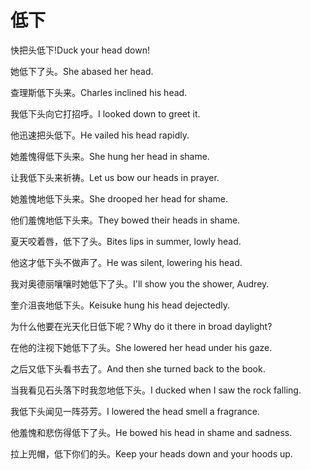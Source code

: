 # 低下

<p><span class="chinese">快把头低下!</span><span class="english">Duck your head down!</span></p>

<p><span class="chinese">她低下了头。</span><span class="english">She abased her head.</span></p>

<p><span class="chinese">查理斯低下头来。</span><span class="english">Charles inclined his head.</span></p>

<p><span class="chinese">我低下头向它打招呼。</span><span class="english">I looked down to greet it.</span></p>

<p><span class="chinese">他迅速把头低下。</span><span class="english">He vailed his head rapidly.</span></p>

<p><span class="chinese">她羞愧得低下头来。</span><span class="english">She hung her head in shame.</span></p>

<p><span class="chinese">让我低下头来祈祷。</span><span class="english">Let us bow our heads in prayer.</span></p>

<p><span class="chinese">她羞愧地低下头来。</span><span class="english">She drooped her head for shame.</span></p>

<p><span class="chinese">他们羞愧地低下头来。</span><span class="english">They bowed their heads in shame.</span></p>

<p><span class="chinese">夏天咬着唇，低下了头。</span><span class="english">Bites lips in summer, lowly head.</span></p>

<p><span class="chinese">他这才低下头不做声了。</span><span class="english">He was silent, lowering his head.</span></p>

<p><span class="chinese">我对奥德丽嚷嚷时她低下了头。</span><span class="english">I'll show you the shower, Audrey.</span></p>

<p><span class="chinese">奎介沮丧地低下头。</span><span class="english">Keisuke hung his head dejectedly.</span></p>

<p><span class="chinese">为什么他要在光天化日低下呢？</span><span class="english">Why do it there in broad daylight?</span></p>

<p><span class="chinese">在他的注视下她低下了头。</span><span class="english">She lowered her head under his gaze.</span></p>

<p><span class="chinese">之后又低下头看书去了。</span><span class="english">And then she turned back to the book.</span></p>

<p><span class="chinese">当我看见石头落下时我忽地低下头。</span><span class="english">I ducked when I saw the rock falling.</span></p>

<p><span class="chinese">我低下头闻见一阵芬芳。</span><span class="english">I lowered the head smell a fragrance.</span></p>

<p><span class="chinese">他羞愧和悲伤得低下了头。</span><span class="english">He bowed his head in shame and sadness.</span></p>

<p><span class="chinese">拉上兜帽，低下你们的头。</span><span class="english">Keep your heads down and your hoods up.</span></p>

